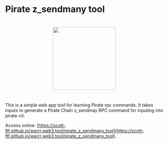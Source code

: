 
# Pirate z_sendmany tool

<img src="https://i.imgur.com/00gHinI.png" style="width:200px;margin:40px auto;display:block;">

This is a simple web app tool for learning Pirate rpc commands. It takes inputs to generate a Pirate Chain z_sendmay RPC command for inputing into pirate-cli. 

Access online: [https://scott-ftf.github.io/warrr.web3.tool/pirate_z_sendmany_tool](https://scott-ftf.github.io/warrr.web3.tool/pirate_z_sendmany_tool). 